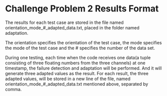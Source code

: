# Challenge Problem 2 Results Format
The results for each test case are stored in the file named orientation_mode_#_adapted_data.txt, placed in the folder named adaptation.

The orientation specifies the orientation of the test case, the mode specifies the mode of the test case and the # specifies the number of the data set.

During one testing, each time when the code receives one data(a tuple consisting of three floating numbers from the three channels) at one timestamp, the failure detection and adaptation will be performed. And it will generate three adapted values as the result.
For each result, the three adapted values, will be stored in a new line of the file, named orientation_mode_#_adapted_data.txt mentioned above, separated by comma.

